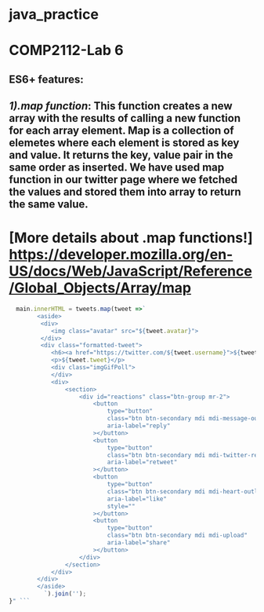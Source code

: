 # java_practice
# COMP2112-Lab 6
## ES6+ features:
## *1).map function*: This function creates a new array with the results of calling a new function for each array element. Map is a collection of elemetes where each element is stored as key and value. It returns the key, value pair in the same order as inserted. We have used map function in our twitter page where we fetched the values and stored them into array to return the same value.
# [More details about .map functions!] https://developer.mozilla.org/en-US/docs/Web/JavaScript/Reference/Global_Objects/Array/map
``` javascript  "function render() {
  main.innerHTML = tweets.map(tweet =>`
        <aside>
         <div>
            <img class="avatar" src="${tweet.avatar}">
         </div>
         <div class="formatted-tweet">
            <h6><a href="https://twitter.com/${tweet.username}">${tweet.name}</a> <span class="username">@${tweet.username}</span></h6>
            <p>${tweet.tweet}</p>
            <div class="imgGifPoll">
            </div>
            <div>
                <section>
                    <div id="reactions" class="btn-group mr-2">
                        <button
                            type="button"
                            class="btn btn-secondary mdi mdi-message-outline"
                            aria-label="reply"
                        ></button>
                        <button
                            type="button"
                            class="btn btn-secondary mdi mdi-twitter-retweet"
                            aria-label="retweet"
                        ></button>
                        <button
                            type="button"
                            class="btn btn-secondary mdi mdi-heart-outline"
                            aria-label="like"
                            style=""
                        ></button>
                        <button
                            type="button"
                            class="btn btn-secondary mdi mdi-upload"
                            aria-label="share"
                        ></button>
                    </div>
                </section>
            </div>
        </div>
        </aside>
          `).join('');
}" ```
